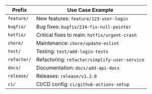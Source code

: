 | Prefix      | Use Case Example                              |
| ----------- | --------------------------------------------- |
| `feature/`  | New features: `feature/123-user-login`        |
| `bugfix/`   | Bug fixes: `bugfix/234-fix-null-pointer`      |
| `hotfix/`   | Critical fixes to main: `hotfix/urgent-crash` |
| `chore/`    | Maintenance: `chore/update-eslint`            |
| `test/`     | Testing: `test/add-login-tests`               |
| `refactor/` | Refactoring: `refactor/simplify-user-service` |
| `docs/`     | Documentation: `docs/add-api-docs`            |
| `release/`  | Releases: `release/v1.2.0`                    |
| `ci/`       | CI/CD config: `ci/github-actions-setup`       |